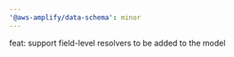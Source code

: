 ```yaml
---
'@aws-amplify/data-schema': minor
---
```


feat: support field-level resolvers to be added to the model

